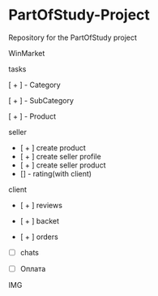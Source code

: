 # PartOfStudy-Project
Repository for the PartOfStudy project



WinMarket


tasks

[ + ] - Category 

[ + ] - SubCategory

[ + ] - Product

seller

- [ + ] create product
- [ + ] create seller profile
- [ + ] create seller product
- [] - rating(with client)


 client

- [ + ] reviews
- [ + ] backet

- [ + ] orders

- [ ] chats
- [ ] Оплата


IMG